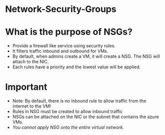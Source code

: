 # Network-Security-Groups

# What is the purpose of NSGs?
- Provide a firewall like service using security rules.
- It filters traffic inbound and outbound for VMs.
- By default, when admins create a VM, it will create a NSG. The NSG will attach to the NIC.
- Each rules have a priority and the lowest value will be applied.

# Important
- Note: By default, there is no inbound rule to allow traffic from the internet to the VM!
- Rules in NSG must be created to allow inbound traffic
- NSGs can be attached on the NIC or the subnet that contains the azure VMs.
- <em> You cannot apply NSG onto the entire virtual network. </em>
